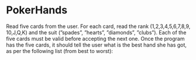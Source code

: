 PokerHands
==========

Read five cards from the user. For each card, read the rank (1,2,3,4,5,6,7,8,9, 10,J,Q,K) and the suit (”spades”, ”hearts”, ”diamonds”, ”clubs”). Each of the five cards must be valid before accepting the next one. Once the program has the five cards, it should tell the user what is the best hand she has got, as per the following list (from best to worst):
